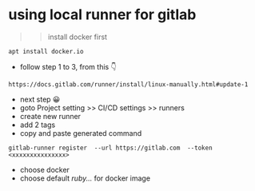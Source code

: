 # using local runner for gitlab
>> install docker first 
```
apt install docker.io
```
* follow step 1 to 3, from this 👇
```
https://docs.gitlab.com/runner/install/linux-manually.html#update-1
```
* next step 😀
* goto Project setting >> CI/CD settings >> runners 
* create new runner 
* add 2 tags
* copy and paste generated command 
```
gitlab-runner register  --url https://gitlab.com  --token <xxxxxxxxxxxxxxx>
```
* choose docker 
* choose default *ruby...* for docker image
